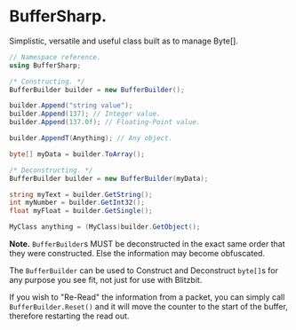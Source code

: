 
# BufferSharp.

Simplistic, versatile and useful class built as to manage Byte[].

```cs
// Namespace reference.
using BufferSharp;

/* Constructing. */
BufferBuilder builder = new BufferBuilder();

builder.Append("string value");
builder.Append(137); // Integer value.
builder.Append(137.0f); // Floating-Point value.

builder.AppendT(Anything); // Any object.

byte[] myData = builder.ToArray();

/* Deconstructing. */
BufferBuilder builder = new BufferBuilder(myData);

string myText = builder.GetString();
int myNumber = builder.GetInt32();
float myFloat = builder.GetSingle();

MyClass anything = (MyClass)builder.GetObject();
```

**Note.**
`BufferBuilder`s MUST be deconstructed in the exact same order that they were constructed. Else the information may become obfuscated.

The `BufferBuilder` can be used to Construct and Deconstruct `byte[]`s for any purpose you see fit, not just for use with Blitzbit.

If you wish to "Re-Read" the information from a packet, you can simply call `BufferBuilder.Reset()` and it will move the counter to the start of the buffer, therefore restarting the read out.
